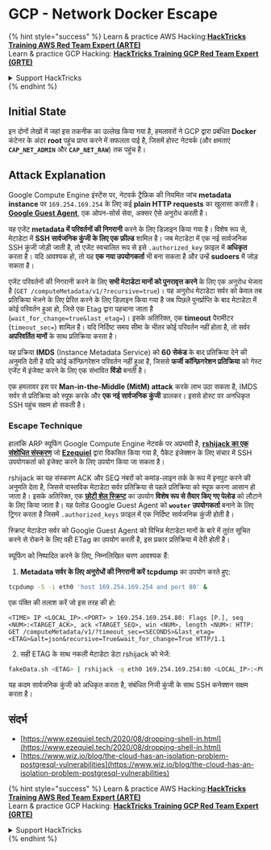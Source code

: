 # GCP - Network Docker Escape

{% hint style="success" %}
Learn & practice AWS Hacking:<img src="../../../.gitbook/assets/image (1).png" alt="" data-size="line">[**HackTricks Training AWS Red Team Expert (ARTE)**](https://training.hacktricks.xyz/courses/arte)<img src="../../../.gitbook/assets/image (1).png" alt="" data-size="line">\
Learn & practice GCP Hacking: <img src="../../../.gitbook/assets/image (2).png" alt="" data-size="line">[**HackTricks Training GCP Red Team Expert (GRTE)**<img src="../../../.gitbook/assets/image (2).png" alt="" data-size="line">](https://training.hacktricks.xyz/courses/grte)

<details>

<summary>Support HackTricks</summary>

* Check the [**subscription plans**](https://github.com/sponsors/carlospolop)!
* **Join the** 💬 [**Discord group**](https://discord.gg/hRep4RUj7f) or the [**telegram group**](https://t.me/peass) or **follow** us on **Twitter** 🐦 [**@hacktricks\_live**](https://twitter.com/hacktricks\_live)**.**
* **Share hacking tricks by submitting PRs to the** [**HackTricks**](https://github.com/carlospolop/hacktricks) and [**HackTricks Cloud**](https://github.com/carlospolop/hacktricks-cloud) github repos.

</details>
{% endhint %}

## Initial State

इन दोनों लेखों में जहां इस तकनीक का उल्लेख किया गया है, हमलावरों ने GCP द्वारा प्रबंधित **Docker** कंटेनर के अंदर **root** पहुंच प्राप्त करने में सफलता पाई है, जिसमें होस्ट नेटवर्क (और क्षमताएं **`CAP_NET_ADMIN`** और **`CAP_NET_RAW`**) तक पहुंच है।

## Attack Explanation

Google Compute Engine इंस्टेंस पर, नेटवर्क ट्रैफ़िक की नियमित जांच **metadata instance** पर `169.254.169.254` के लिए कई **plain HTTP requests** का खुलासा करती है। [**Google Guest Agent**](https://github.com/GoogleCloudPlatform/guest-agent), एक ओपन-सोर्स सेवा, अक्सर ऐसे अनुरोध करती है।

यह एजेंट **metadata में परिवर्तनों की निगरानी** करने के लिए डिज़ाइन किया गया है। विशेष रूप से, मेटाडेटा में **SSH सार्वजनिक कुंजी के लिए एक फ़ील्ड** शामिल है। जब मेटाडेटा में एक नई सार्वजनिक SSH कुंजी जोड़ी जाती है, तो एजेंट स्वचालित रूप से इसे `.authorized_key` फ़ाइल में **अधिकृत** करता है। यदि आवश्यक हो, तो यह **एक नया उपयोगकर्ता** भी बना सकता है और उन्हें **sudoers** में जोड़ सकता है।

एजेंट परिवर्तनों की निगरानी करने के लिए **सभी मेटाडेटा मानों को पुनरावृत्त करने** के लिए एक अनुरोध भेजता है (`GET /computeMetadata/v1/?recursive=true`)। यह अनुरोध मेटाडेटा सर्वर को केवल तब प्रतिक्रिया भेजने के लिए प्रेरित करने के लिए डिज़ाइन किया गया है जब पिछले पुनर्प्राप्ति के बाद मेटाडेटा में कोई परिवर्तन हुआ हो, जिसे एक Etag द्वारा पहचाना जाता है (`wait_for_change=true&last_etag=`)। इसके अतिरिक्त, एक **timeout** पैरामीटर (`timeout_sec=`) शामिल है। यदि निर्दिष्ट समय सीमा के भीतर कोई परिवर्तन नहीं होता है, तो सर्वर **अपरिवर्तित मानों** के साथ प्रतिक्रिया करता है।

यह प्रक्रिया **IMDS** (Instance Metadata Service) को **60 सेकंड** के बाद प्रतिक्रिया देने की अनुमति देती है यदि कोई कॉन्फ़िगरेशन परिवर्तन नहीं हुआ है, जिससे **फर्जी कॉन्फ़िगरेशन प्रतिक्रिया** को गेस्ट एजेंट में इंजेक्ट करने के लिए एक संभावित **विंडो** बनती है।

एक हमलावर इस पर **Man-in-the-Middle (MitM) attack** करके लाभ उठा सकता है, IMDS सर्वर से प्रतिक्रिया को स्पूफ करके और **एक नई सार्वजनिक कुंजी** डालकर। इससे होस्ट पर अनधिकृत SSH पहुंच सक्षम हो सकती है।

### Escape Technique

हालांकि ARP स्पूफिंग Google Compute Engine नेटवर्क पर अप्रभावी है, [**rshijack का एक संशोधित संस्करण**](https://github.com/ezequielpereira/rshijack) जो [**Ezequiel**](https://www.ezequiel.tech/2020/08/dropping-shell-in.html) द्वारा विकसित किया गया है, पैकेट इंजेक्शन के लिए संचार में SSH उपयोगकर्ता को इंजेक्ट करने के लिए उपयोग किया जा सकता है।

rshijack का यह संस्करण ACK और SEQ नंबरों को कमांड-लाइन तर्क के रूप में इनपुट करने की अनुमति देता है, जिससे वास्तविक मेटाडेटा सर्वर प्रतिक्रिया से पहले प्रतिक्रिया को स्पूफ करना आसान हो जाता है। इसके अतिरिक्त, एक [**छोटी शेल स्क्रिप्ट**](https://gist.github.com/ezequielpereira/914c2aae463409e785071213b059f96c#file-fakedata-sh) का उपयोग **विशेष रूप से तैयार किए गए पेलोड** को लौटाने के लिए किया जाता है। यह पेलोड Google Guest Agent को **`wouter` उपयोगकर्ता** बनाने के लिए ट्रिगर करता है जिसमें `.authorized_keys` फ़ाइल में एक निर्दिष्ट सार्वजनिक कुंजी होती है।

स्क्रिप्ट मेटाडेटा सर्वर को Google Guest Agent को विभिन्न मेटाडेटा मानों के बारे में तुरंत सूचित करने से रोकने के लिए वही ETag का उपयोग करती है, इस प्रकार प्रतिक्रिया में देरी होती है।

स्पूफिंग को निष्पादित करने के लिए, निम्नलिखित चरण आवश्यक हैं:

1. **Metadata सर्वर के लिए अनुरोधों की निगरानी करें** **tcpdump** का उपयोग करते हुए:
```bash
tcpdump -S -i eth0 'host 169.254.169.254 and port 80' &
```
एक पंक्ति की तलाश करें जो इस तरह की हो:
```
<TIME> IP <LOCAL_IP>.<PORT> > 169.254.169.254.80: Flags [P.], seq <NUM>:<TARGET_ACK>, ack <TARGET_SEQ>, win <NUM>, length <NUM>: HTTP: GET /computeMetadata/v1/?timeout_sec=<SECONDS>&last_etag=<ETAG>&alt=json&recursive=True&wait_for_change=True HTTP/1.1
```
2. सही ETAG के साथ नकली मेटाडेटा डेटा rshijack को भेजें:
```bash
fakeData.sh <ETAG> | rshijack -q eth0 169.254.169.254:80 <LOCAL_IP>:<PORT> <TARGET_SEQ> <TARGET_ACK>; ssh -i id_rsa -o StrictHostKeyChecking=no wouter@localhost
```
यह कदम सार्वजनिक कुंजी को अधिकृत करता है, संबंधित निजी कुंजी के साथ SSH कनेक्शन सक्षम करता है।

## संदर्भ

* [https://www.ezequiel.tech/2020/08/dropping-shell-in.html](https://www.ezequiel.tech/2020/08/dropping-shell-in.html)
* [https://www.wiz.io/blog/the-cloud-has-an-isolation-problem-postgresql-vulnerabilities](https://www.wiz.io/blog/the-cloud-has-an-isolation-problem-postgresql-vulnerabilities)

{% hint style="success" %}
Learn & practice AWS Hacking:<img src="../../../.gitbook/assets/image (1).png" alt="" data-size="line">[**HackTricks Training AWS Red Team Expert (ARTE)**](https://training.hacktricks.xyz/courses/arte)<img src="../../../.gitbook/assets/image (1).png" alt="" data-size="line">\
Learn & practice GCP Hacking: <img src="../../../.gitbook/assets/image (2).png" alt="" data-size="line">[**HackTricks Training GCP Red Team Expert (GRTE)**<img src="../../../.gitbook/assets/image (2).png" alt="" data-size="line">](https://training.hacktricks.xyz/courses/grte)

<details>

<summary>Support HackTricks</summary>

* Check the [**subscription plans**](https://github.com/sponsors/carlospolop)!
* **Join the** 💬 [**Discord group**](https://discord.gg/hRep4RUj7f) or the [**telegram group**](https://t.me/peass) or **follow** us on **Twitter** 🐦 [**@hacktricks\_live**](https://twitter.com/hacktricks\_live)**.**
* **Share hacking tricks by submitting PRs to the** [**HackTricks**](https://github.com/carlospolop/hacktricks) and [**HackTricks Cloud**](https://github.com/carlospolop/hacktricks-cloud) github repos.

</details>
{% endhint %}
